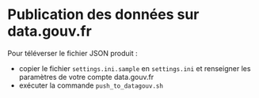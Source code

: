 # Publication des données sur data.gouv.fr
Pour téléverser le fichier JSON produit :
- copier le fichier `settings.ini.sample` en `settings.ini` et renseigner les paramètres de votre compte data.gouv.fr
- exécuter la commande `push_to_datagouv.sh`
